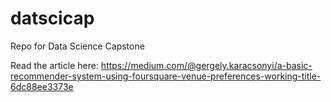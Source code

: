 # datscicap
Repo for Data Science Capstone

Read the article here: https://medium.com/@gergely.karacsonyi/a-basic-recommender-system-using-foursquare-venue-preferences-working-title-6dc88ee3373e
